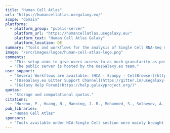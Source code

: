 ```yaml
---
title: "Human Cell Atlas"
url: "https://humancellatlas.usegalaxy.eu/"
scope: "domain"
platforms:
  - platform_group: "public-server"
    platform_url: "https://humancellatlas.usegalaxy.eu/"
    platform_text: "Human Cell Atlas Galaxy"
    platform_location: DE
summary: "Tools and workflows for the analysis of Single Cell RNA-Seq data. It includes a module that connects to the Matrix Service API of the [Human Cell Atlas](https://www.humancellatlas.org/)’s Data Coordination Platform that enables retrieval of gene expression matrices from any data sets in the Human Cell Atlas."
image: "/src/images/logos/human-cell-atlas-logo.png"
comments:
  - "This setup aims to give users access to as much granularity as possible in terms of the downstream analysis steps provided by the major software for single cell data analysis: Scanpy, SC3, Scater and Seurat. For each of these tools, this Galaxy instance has decomposed modules for each the main functionalities: ingestion from 10x/loom, filtering (by cells or genes), scaling, normalisation, clustering, marker genes, and dimensionality reduction, among others. In the short term we expect to have interoperability between these tools through the Loom exchange format. Additionally, we provide specialised viewers for single cell clustering data: UCSC CellBrowser (currently active) and cellxgene (coming up soon)."
  - "The public server is hosted by the UesGalaxy.eu team."
user_support:
  - "Several Workflows are available: [HCA - Scanpy - CellBrowser](https://humancellatlas.usegalaxy.eu/u/pmoreno/w/humancellatlas-scanpy-cellbrowser); [EBI Single Cell Expression Atlas - Scanpy - CellBrowser](https://humancellatlas.usegalaxy.eu/u/pmoreno/w/atlas-scanpy-cellbrowser-imported-from-uploaded-file); and [EBI Single Cell Expression Atlas Scanpy Prod 1.3](https://humancellatlas.usegalaxy.eu/u/pmoreno/w/scanpy-prod-13-smart-imported-from-uploaded-file)"
  - "[UseGalaxy.eu Gitter Support Channel](https://gitter.im/usegalaxy-eu/Lobby)"
  - "[Galaxy Help Forum](https://help.galaxyproject.org/)"
quotas:
  - "Storage and computational quotas."
citations:
  - "Moreno, P., Huang, N., Manning, J. R., Mohammed, S., Solovyev, A., Polanski, K., Chazarra, R., Talavera-Lopez, C. A., Doyle, M., Marnier, G., Gruening, B. A., Rasche, H., Bacon, W., Perez-Riverol, Y., Haeussler, M., Meyer, K. B., Teichmann, S., & Papatheodorou, I. (2020). [User-friendly, scalable tools and workflows for single-cell analysis](https://doi.org/10.1101/2020.04.08.032698). *BioRxiv*, 2020.04.08.032698. https://doi.org/10.1101/2020.04.08.032698"  
pub_libraries:
  - "Human Cell Atlas"
sponsors:
  - "Tools available under HCA-Single Cell section were mainly brought to Galaxy by the [Gene Expression Team](https://www.ebi.ac.uk/about/people/irene-papatheodorou) at [EMBL-EBI](https://www.ebi.ac.uk/) and the [Teichmann Team](https://www.sanger.ac.uk/science/groups/teichmann-group) at the [Wellcome Sanger Institute](https://www.sanger.ac.uk/)."
---
```

